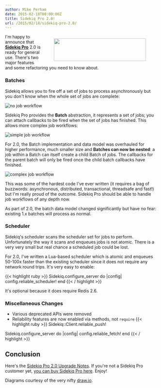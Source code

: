 ```yaml
---
author: Mike Perham
date: 2015-02-18T00:00:00Z
title: Sidekiq Pro 2.0!
url: /2015/02/18/sidekiq-pro-2.0/
---
```


<figure style="float:right">
  <img src="/wp-content/uploads/2015/02/sidekiq-pro.png" width="303" height="74"/>
</figure>

I'm happy to announce that **[Sidekiq Pro](http://sidekiq.org/pro)** 2.0 is ready for general use.  There's two major features
and some refactoring you need to know about.

### Batches

Sidekiq allows you to fire off a set of jobs to process asynchronously but you don't know when the whole set of jobs are complete:

![no job workflow](/wp-content/uploads/2015/02/sidekiq.png)

Sidekiq Pro provides the **Batch** abstraction, it represents a set of jobs; you can attach callbacks
to be fired when the set of jobs has finished.  This allows more complex job workflows:

![simple job workflow](/wp-content/uploads/2015/02/pro1.png)

For 2.0, the Batch implementation and data model was overhauled for higher performance, much smaller size
and **Batches can now be nested**: a job within a Batch can itself create a child Batch of jobs.  The callbacks for
the parent batch will only be fired once the child batch callbacks have finished.

![complex job workflow](/wp-content/uploads/2015/02/pro2.png)

This was some of the hardest code I've ever written (it requires a bag of buzzwords: asynchronous, distributed,
transactional, threadsafe and fast!) but I'm really proud of the outcome.  Sidekiq Pro should be
able to handle job workflows of any depth now.

As part of 2.0, the batch data model changed significantly but have no fear: existing 1.x batches will process as normal.

### Scheduler

Sidekiq's scheduler scans the scheduler set for jobs to perform.  Unfortunately the way it scans and enqueues jobs is not atomic.
There is a very very small but real chance a scheduled job could be lost.

For 2.0, I've written a Lua-based scheduler which is atomic and enqueues 50-100x faster than the existing scheduler since it does
not require any network round trips.  It's very easy to enable:

{{< highlight ruby >}}
Sidekiq.configure_server do |config|
  config.reliable_scheduler!
end
{{< / highlight >}}

It's optional because it does require Redis 2.6.

### Miscellaneous Changes

* Various deprecated APIs were removed
* Reliability features are now enabled via methods, not `require`
{{< highlight ruby >}}
Sidekiq::Client.reliable_push!

Sidekiq.configure_server do |config|
  config.reliable_fetch!
end
{{< / highlight >}}

## Conclusion

Here's the [Sidekiq Pro 2.0 Upgrade Notes](https://github.com/mperham/sidekiq/blob/master/Pro-2.0-Upgrade.md).
If you're not a Sidekiq Pro customer yet, [you can buy Sidekiq Pro here](http://sidekiq.org/).  Enjoy!

Diagrams courtesy of the very nifty [draw.io](http://draw.io).
